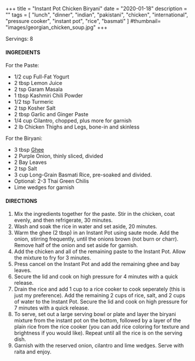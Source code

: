 +++
title = "Instant Pot Chicken Biryani"
date = "2020-01-18"
description = ""
tags = [
    "lunch",
    "dinner",
    "indian",
    "pakistani",
    "chicken",
    "international",
    "pressure cooker",
    "instant pot",
    "rice",
    "basmati"
]
#thumbnail= "images/georgian_chicken_soup.jpg"
+++

Servings: 8 <!--more-->

#### INGREDIENTS 

For the Paste:

* 1/2 cup Full-Fat Yogurt 
* 2 tbsp Lemon Juice
* 2 tsp Garam Masala
* 1 tbsp Kashmiri Chili Powder
* 1/2 tsp Turmeric
* 2 tsp Kosher Salt 
* 2 tbsp Garlic and Ginger Paste 
* 1/4 cup Cilantro, chopped, plus more for garnish
* 2 lb Chicken Thighs and Legs, bone-in and skinless 

For the Biryani: 

* 3 tbsp [Ghee](https://amzn.to/2ZkJkrW) 
* 2 Purple Onion, thinly sliced, divided
* 2 Bay Leaves
* 2 tsp Salt 
* 3 cup Long-Grain Basmati Rice, pre-soaked and divided. 
* Optional: 2-3 Thai Green Chilis
* Lime wedges for garnish

#### DIRECTIONS 

1. Mix the ingredients together for the paste. Stir in the chicken, coat evenly, and then refrigerate, 30 minutes. 
2. Wash and soak the rice in water and set aside, 20 minutes. 
3. Warm the ghee (2 tbsp) in an Instant Pot using saute mode. Add the onion, stirring frequently, until the onions brown (not burn or charr). Remove half of the onion and set aside for garnish.  
4. Add the chicken and all of the remaining paste to the Instant Pot. Allow the mixture to fry for 3 minutes. 
5. Press cancel on the Instant Pot and add the remaining ghee and bay leaves.
6. Secure the lid and cook on high pressure for 4 minutes with a quick release. 
7. Drain the rice and add 1 cup to a rice cooker to cook seperately (this is just my preference). Add the remaining 2 cups of rice, salt, and 2 cups of water to the Instant Pot. Secure the lid and cook on high pressure for 7 minutes with a quick release. 
8. To serve, set out a large serving bowl or plate and layer the biryani mixture from the instant pot on the bottom, followed by a layer of the plain rice from the rice cooker (you can add rice coloring for texture and brightness if you would like). Repeat until all the rice is on the serving dish. 
9. Garnish with the reserved onion, cilantro and lime wedges. Serve with raita and enjoy. 
